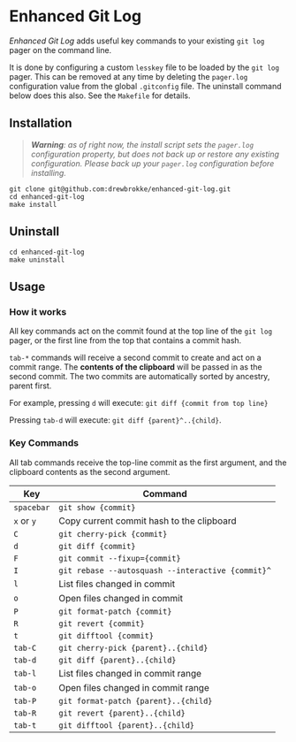 # Enhanced Git Log

*Enhanced Git Log* adds useful key commands to your existing `git log` pager on the command line.

It is done by configuring a custom `lesskey` file to be loaded by the `git log` pager. This can be removed at any time by deleting the `pager.log` configuration value from the global `.gitconfig` file. The uninstall command below does this also. See the `Makefile` for details.

## Installation

> ***Warning**: as of right now, the install script sets the `pager.log` configuration property, but does not back up or restore any existing configuration. Please back up your `pager.log` configuration before installing.*

```shell
git clone git@github.com:drewbrokke/enhanced-git-log.git
cd enhanced-git-log
make install
```

## Uninstall

```shell
cd enhanced-git-log
make uninstall
```

## Usage

### How it works

All key commands act on the commit found at the top line of the `git log` pager, or the first line from the top that contains a commit hash.

`tab-*` commands will receive a second commit to create and act on a commit range. The **contents of the clipboard** will be passed in as the second commit. The two commits are automatically sorted by ancestry, parent first.

For example, pressing `d` will execute: `git diff {commit from top line}`

Pressing `tab-d` will execute: `git diff {parent}^..{child}`.

### Key Commands

All tab commands receive the top-line commit as the first argument, and the clipboard contents as the second argument.

| Key | Command |
| ----- | ----- |
| `spacebar` | `git show {commit}` |
| `x` or `y` | Copy current commit hash to the clipboard |
| `C` | `git cherry-pick {commit}` |
| `d` | `git diff {commit}` |
| `F` | `git commit --fixup={commit}` |
| `I` | `git rebase --autosquash --interactive {commit}^` |
| `l` | List files changed in commit |
| `o` | Open files changed in commit |
| `P` | `git format-patch {commit}` |
| `R` | `git revert {commit}` |
| `t` | `git difftool {commit}` |
| `tab-C` | `git cherry-pick {parent}..{child}` |
| `tab-d` | `git diff {parent}..{child}` |
| `tab-l` | List files changed in commit range |
| `tab-o` | Open files changed in commit range |
| `tab-P` | `git format-patch {parent}..{child}` |
| `tab-R` | `git revert {parent}..{child}` |
| `tab-t` | `git difftool {parent}..{child}` |
